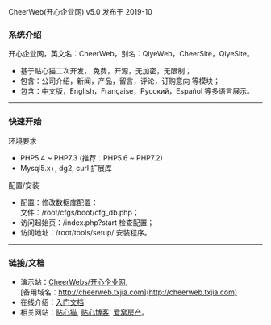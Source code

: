 

CheerWeb(开心企业网) v5.0 发布于 2019-10


### 系统介绍

开心企业网，英文名：CheerWeb，别名：QiyeWeb，CheerSite，QiyeSite。

* 基于贴心猫二次开发， 免费，开源，无加密，无限制；
* 包含：公司介绍，新闻，产品，留言，评论，订购意向 等模块；
* 包含：中文版，English，Française，Русский，Español 等多语言展示。

--- --- --- --- --- --- --- 

### 快速开始

环境要求

* PHP5.4 ~ PHP7.3 (推荐：PHP5.6 ~ PHP7.2)
* Mysql5.x+, dg2, curl 扩展库

配置/安装

* 配置：修改数据库配置：  
  文件：/root/cfgs/boot/cfg_db.php；
* 访问起始页：/index.php?start 检查配置；
* 访问地址：/root/tools/setup/ 安装程序。

--- --- --- --- --- --- --- 

### 链接/文档

* 演示站：[CheerWebs/开心企业网](http://qiyeweb.dongguan.net.cn/),  
  [备用域名：http://cheerweb.txjia.com](http://cheerweb.txjia.com)
* 在线介绍：[入门文档](http://cheerweb.txjia.com/index.php?home-tips)
* 相关网站：[贴心猫](http://imcat.txjia.com), [贴心博客](http://imblog.txjia.com), 
  [爱窝房产](http://ourhouse.txjia.com)。
